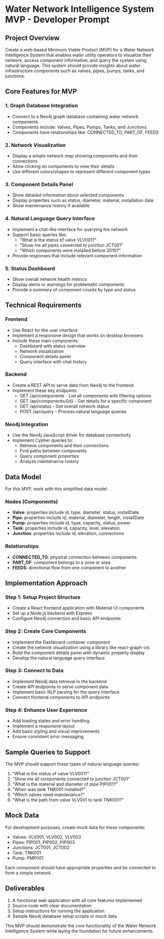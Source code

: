 # Water Network Intelligence System MVP - Developer Prompt

## Project Overview
Create a web-based Minimum Viable Product (MVP) for a Water Network Intelligence System that enables water utility operators to visualize their network, access component information, and query the system using natural language. This system should provide insights about water infrastructure components such as valves, pipes, pumps, tanks, and junctions.

## Core Features for MVP

### 1. Graph Database Integration
- Connect to a Neo4j graph database containing water network components
- Components include: Valves, Pipes, Pumps, Tanks, and Junctions
- Components have relationships like: CONNECTED_TO, PART_OF, FEEDS

### 2. Network Visualization
- Display a simple network map showing components and their connections
- Allow clicking on components to view their details
- Use different colors/shapes to represent different component types

### 3. Component Details Panel
- Show detailed information about selected components
- Display properties such as status, diameter, material, installation date
- Show maintenance history if available

### 4. Natural Language Query Interface
- Implement a chat-like interface for querying the network
- Support basic queries like:
  - "What is the status of valve VLV001?"
  - "Show me all pipes connected to junction JCT001"
  - "Which components were installed before 2010?"
- Provide responses that include relevant component information

### 5. Status Dashboard
- Show overall network health metrics
- Display alerts or warnings for problematic components
- Provide a summary of component counts by type and status

## Technical Requirements

### Frontend
- Use React for the user interface
- Implement a responsive design that works on desktop browsers
- Include these main components:
  - Dashboard with status overview
  - Network visualization
  - Component details panel
  - Query interface with chat history

### Backend
- Create a REST API to serve data from Neo4j to the frontend
- Implement these key endpoints:
  - GET /api/components - List all components with filtering options
  - GET /api/components/{id} - Get details for a specific component
  - GET /api/status - Get overall network status
  - POST /api/query - Process natural language queries

### Neo4j Integration
- Use the Neo4j JavaScript driver for database connectivity
- Implement Cypher queries to:
  - Retrieve components and their connections
  - Find paths between components
  - Query component properties
  - Analyze maintenance history

## Data Model
For this MVP, work with this simplified data model:

### Nodes (Components)
- **Valve**: properties include id, type, diameter, status, installDate
- **Pipe**: properties include id, material, diameter, length, installDate
- **Pump**: properties include id, type, capacity, status, power
- **Tank**: properties include id, capacity, level, elevation
- **Junction**: properties include id, elevation, connections

### Relationships
- **CONNECTED_TO**: physical connection between components
- **PART_OF**: component belongs to a zone or area
- **FEEDS**: directional flow from one component to another

## Implementation Approach

### Step 1: Setup Project Structure
- Create a React frontend application with Material UI components
- Set up a Node.js backend with Express
- Configure Neo4j connection and basic API endpoints

### Step 2: Create Core Components
- Implement the Dashboard container component
- Create the network visualization using a library like react-graph-vis
- Build the component details panel with dynamic property display
- Develop the natural language query interface

### Step 3: Connect to Data
- Implement Neo4j data retrieval in the backend
- Create API endpoints to serve component data
- Implement basic NLP parsing for the query interface
- Connect frontend components to API endpoints

### Step 4: Enhance User Experience
- Add loading states and error handling
- Implement a responsive layout
- Add basic styling and visual improvements
- Ensure consistent error messaging

## Sample Queries to Support
The MVP should support these types of natural language queries:

1. "What is the status of valve VLV001?"
2. "Show me all components connected to junction JCT001"
3. "What is the material and diameter of pipe PIP001?"
4. "When was tank TNK001 installed?"
5. "Which valves need maintenance?"
6. "What is the path from valve VLV001 to tank TNK001?"

## Mock Data
For development purposes, create mock data for these components:

- Valves: VLV001, VLV002, VLV003
- Pipes: PIP001, PIP002, PIP003
- Junctions: JCT001, JCT002
- Tank: TNK001
- Pump: PMP001

Each component should have appropriate properties and be connected to form a simple network.

## Deliverables
1. A functional web application with all core features implemented
2. Source code with clear documentation
3. Setup instructions for running the application
4. Sample Neo4j database setup scripts or mock data

This MVP should demonstrate the core functionality of the Water Network Intelligence System while laying the foundation for future enhancements.
